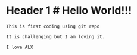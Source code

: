 
# Header 1 # **Hello World!!!**

```
This is first coding using git repo

It is challenging but I am loving it.
```

```
I love ALX
```